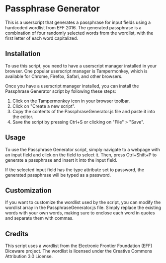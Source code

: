 # Passphrase Generator

This is a userscript that generates a passphrase for input fields using a hardcoded wordlist from EFF 2016. The generated passphrase is a combination of four randomly selected words from the wordlist, with the first letter of each word capitalized.

## Installation

To use this script, you need to have a userscript manager installed in your browser. One popular userscript manager is Tampermonkey, which is available for Chrome, Firefox, Safari, and other browsers.

Once you have a userscript manager installed, you can install the Passphrase Generator script by following these steps:

1. Click on the Tampermonkey icon in your browser toolbar.
2. Click on "Create a new script".
3. Copy the contents of the PassphraseGenerator.js file and paste it into the editor.
4. Save the script by pressing Ctrl+S or clicking on "File" > "Save".

## Usage

To use the Passphrase Generator script, simply navigate to a webpage with an input field and click on the field to select it. Then, press Ctrl+Shift+P to generate a passphrase and insert it into the input field.

If the selected input field has the type attribute set to password, the generated passphrase will be typed as a password.

## Customization

If you want to customize the wordlist used by the script, you can modify the wordlist array in the PassphraseGenerator.js file. Simply replace the existing words with your own words, making sure to enclose each word in quotes and separate them with commas.

## Credits

This script uses a wordlist from the Electronic Frontier Foundation (EFF) Diceware project. The wordlist is licensed under the Creative Commons Attribution 3.0 License.